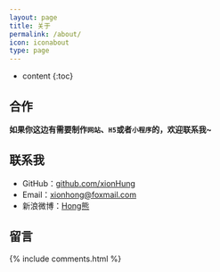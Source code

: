 ```yaml
---
layout: page
title: 关于
permalink: /about/
icon: iconabout
type: page
---
```


- content
{:toc}

## 合作

**如果你这边有需要制作`网站`、`H5`或者`小程序`的，欢迎联系我~**  

## 联系我

- GitHub：[github.com/xionHung](https://github.com/xionHung)
- Email：xionhong@foxmail.com
- 新浪微博：[Hong熊](https://weibo.com/u/3178561351)

## 留言

{% include comments.html %}
